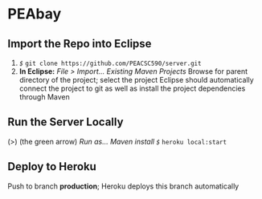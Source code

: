 # PEAbay

## Import the Repo into Eclipse
1. *`$`* `git clone https://github.com/PEACSC590/server.git`
2. **In Eclipse:**
*File > Import...*
*Existing Maven Projects*
Browse for parent directory of the project; select the project
Eclipse should automatically connect the project to git as well as install the project dependencies through Maven

## Run the Server Locally
(>) (the green arrow)
*Run as... Maven install*
*`$`* `heroku local:start`

## Deploy to Heroku
Push to branch **production**; Heroku deploys this branch automatically
